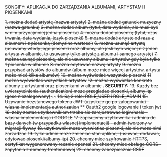 SONGIFY: APLIKACJA DO ZARZĄDZANIA ALBUMAMI, ARTYSTAMI I PIOSENKAMI

~~1. można dodać artystę (nazwa artysty)~~
~~2. można dodać gatunek muzyczny (nazwa gatunku)~~
~~3. można dodać album (tytuł, data wydania, ale musi być w nim przynajmniej jedna piosenka)~~
~~4. można dodać piosenkę (tytuł, czas trwania, data wydania, jezyk piosenki)~~
~~5. mozna dodać artyste od razu z albumem i z piosenką (domyslne wartosci)~~
~~6. można usunąć artystę (usuwamy wtedy jego piosenki oraz albumy, ale jesli było więcej niż jeden artysta w albumie, to usuwamy tylko artystę z albumu i samego artystę)~~
~~7. można usunąć piosenkę, ale nie usuwamy albumu i artystów gdy była tylko 1 piosenka w albumie~~
~~8. można edytować nazwę artysty~~
~~9. można przypisać artystów do albumów (album może mieć więcej artystów, artysta może mieć kilka albumów)~~
~~10. można wyświetlać wszystkie piosenki~~
~~11 można wyświetlać wszystkich artystów~~
~~12. można wyświetlać konkrete albumy z artystami oraz piosenkami w albumie~~
**. SECURITY:**
~~13. Kazdy bez uwierzytelnienia (authentication) moze przegladac piosenki, albumy itp (gosc niezalogowany)~~~~
~~14. Są 2 role: ROLE_USER i ROLE_ADMIN~~
~~15. Uzywanie bezstanowego tokena JWT (uzyskuje go po zalogowaniu) - wlasna implementacja authorization~~
** Oauth2 google logowanie i token jwt
~~16. zeby zostac uzytkownikiem trzeba sie zarejestrowac login/haslo - wlasna implementacja i GOOGLE~~
~~17. zapisujemy uzytkownika i admina do bazy danych (w przypadku wlasnej implementacji) - admin tworzony w migracji flyway~~
~~18. uzytkownik moze wyswietlac piosenki, ale nie moze nimi zarzadzac~~
~~19. tylko admin moze zmieniac stan aplikacji (usuwac, dodawac, edytowac piosenki/albumy itp)~~
~~20. chcemy miec szyfrowanie HTTPS, certyfikat wygenerowany recznie openssl~~
~~21. chcemy miec obsługe CORS - zapytania z domeny frontendowej~~
~~22. chcemy zabezpiecznie CSRF~~ 


